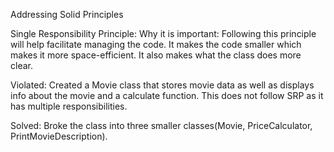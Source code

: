 Addressing Solid Principles

Single Responsibility Principle:
  Why it is important:
    Following this principle will help facilitate managing the code. It makes the code smaller which makes it more space-efficient. It also makes what the class does more clear.
    
  Violated:
    Created a Movie class that stores movie data as well as displays info about the movie and a calculate function.
    This does not follow SRP as it has multiple responsibilities.
    
  Solved:
    Broke the class into three smaller classes(Movie, PriceCalculator, PrintMovieDescription).
    
    
